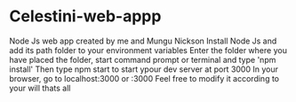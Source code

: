 # Celestini-web-appp
Node Js web app created by me and Mungu Nickson
Install Node Js and add its path folder to your environment variables
Enter the folder where you have placed the folder, start command prompt or terminal and type 'npm install'
Then type npm start to start ypour dev server at port 3000
In your browser, go to localhost:3000 or <your IP Address>:3000
Feel free to modify it according to your will
thats all
